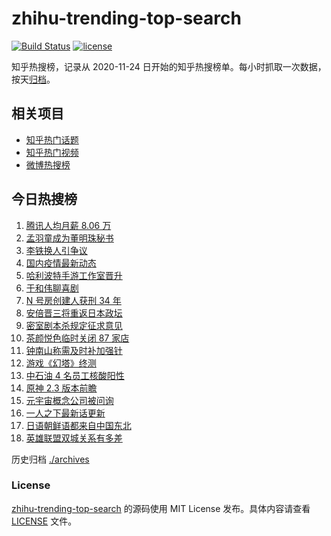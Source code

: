# zhihu-trending-top-search

[![Build Status](https://github.com/justjavac/zhihu-trending-top-search/workflows/ci/badge.svg?branch=main)](https://github.com/justjavac/zhihu-trending-top-search/actions)
[![license](https://img.shields.io/github/license/justjavac/zhihu-trending-top-search)](https://github.com/justjavac/zhihu-trending-top-search/blob/main/LICENSE)

知乎热搜榜，记录从 2020-11-24 日开始的知乎热搜榜单。每小时抓取一次数据，按天[归档](./archives)。

## 相关项目

- [知乎热门话题](https://github.com/justjavac/zhihu-trending-hot-questions)
- [知乎热门视频](https://github.com/justjavac/zhihu-trending-hot-video)
- [微博热搜榜](https://github.com/justjavac/weibo-trending-hot-search)

## 今日热搜榜

<!-- BEGIN -->
<!-- 最后更新时间 Sat Nov 13 2021 04:13:57 GMT+0800 (China Standard Time) -->

1. [腾讯人均月薪 8.06 万](https://www.zhihu.com/search?q=腾讯财报)
1. [孟羽童成为董明珠秘书](https://www.zhihu.com/search?q=孟羽童)
1. [李铁换人引争议](https://www.zhihu.com/search?q=李铁)
1. [国内疫情最新动态](https://www.zhihu.com/search?q=疫情)
1. [哈利波特手游工作室晋升](https://www.zhihu.com/search?q=哈利波特魔法觉醒)
1. [于和伟聊喜剧](https://www.zhihu.com/search?q=一年一度喜剧大赛)
1. [N 号房创建人获刑 34 年](https://www.zhihu.com/search?q=n号房)
1. [安倍晋三将重返日本政坛](https://www.zhihu.com/search?q=安倍晋三)
1. [密室剧本杀规定征求意见](https://www.zhihu.com/search?q=剧本杀)
1. [茶颜悦色临时关闭 87 家店](https://www.zhihu.com/search?q=茶颜悦色)
1. [钟南山称需及时补加强针](https://www.zhihu.com/search?q=新冠疫苗加强针)
1. [游戏《幻塔》终测](https://www.zhihu.com/search?q=幻塔)
1. [中石油 4 名员工核酸阳性](https://www.zhihu.com/search?q=北京疫情)
1. [原神 2.3 版本前瞻](https://www.zhihu.com/search?q=原神)
1. [元宇宙概念公司被问询](https://www.zhihu.com/search?q=元宇宙)
1. [一人之下最新话更新](https://www.zhihu.com/search?q=一人之下)
1. [日语朝鲜语都来自中国东北](https://www.zhihu.com/search?q=中国东北)
1. [英雄联盟双城关系有多差](https://www.zhihu.com/search?q=英雄联盟双城之战)

<!-- END -->

历史归档 [./archives](./archives)

### License

[zhihu-trending-top-search](https://github.com/justjavac/zhihu-trending-top-search)
的源码使用 MIT License 发布。具体内容请查看 [LICENSE](./LICENSE) 文件。
